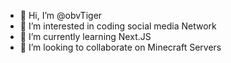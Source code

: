 - 👋 Hi, I’m @obvTiger
- 👀 I’m interested in coding social media Network
- 🌱 I’m currently learning Next.JS
- 💞️ I’m looking to collaborate on Minecraft Servers